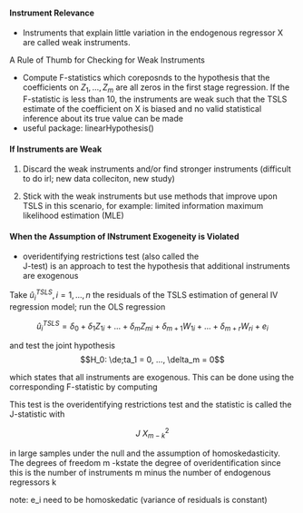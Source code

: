 #### Instrument Relevance
- Instruments that explain little variation in the endogenous regressor X are called weak instruments.

A Rule of Thumb for Checking for Weak Instruments
- Compute F-statistics which coreposnds to the hypothesis that the coefficients on $Z_1, ..., Z_m$ are all zeros in the first stage regression.  If the  F-statistic is less than 10, the instruments are weak such that the TSLS estimate of the coefficient on X is biased and no valid statistical inference about its true value can be made
- useful package: linearHypothesis()


#### If Instruments are Weak
1. Discard the weak instruments and/or find stronger instruments (difficult to do irl; new data colleciton, new study)

2. Stick with the weak instruments but use methods that improve upon TSLS in this scenario, for example: limited information maximum likelihood estimation (MLE)

#### When the Assumption of INstrument Exogeneity is Violated
- overidentifying restrictions test (also called the  
J-test) is an approach to test the hypothesis that additional instruments are exogenous

Take $\hat{u}_i^{TSLS}, i = 1,..., n$ the residuals of the TSLS estimation of general IV regression model; run the OLS regression

$$\hat{u}_{i}^{TSLS} = \delta_0 + \delta_1 Z_{1i}+...+\delta_{m}Z_{mi}+\delta_{m+1}W_{1i}+...+\delta_{m+r}W_{ri} + e_i$$


and test the joint hypothesis
$$H_0: \de;ta_1 = 0, ..., \delta_m = 0$$

which states that all instruments are exogenous. This can be done using the corresponding  F-statistic by computing

This test is the overidentifying restrictions test and the statistic is called the  J-statistic with

$$J ~ X^{2}_{m-k}$$

in large samples under the null and the assumption of homoskedasticity. The degrees of freedom m -kstate the degree of overidentification since this is the number of instruments m minus the number of endogenous regressors k

note: e_i need to be homoskedatic (variance of residuals is constant)